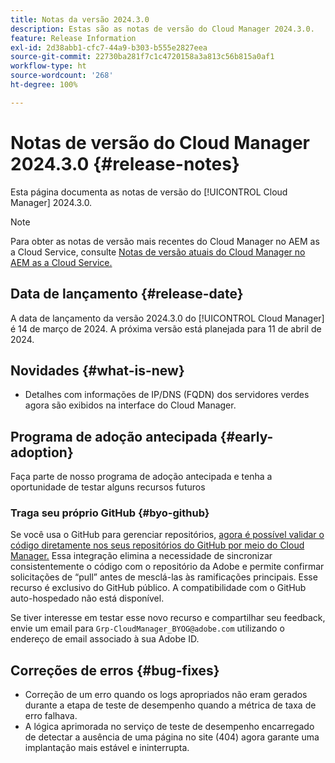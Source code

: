 ```yaml
---
title: Notas da versão 2024.3.0
description: Estas são as notas de versão do Cloud Manager 2024.3.0.
feature: Release Information
exl-id: 2d38abb1-cfc7-44a9-b303-b555e2827eea
source-git-commit: 22730ba281f7c1c4720158a3a813c56b815a0af1
workflow-type: ht
source-wordcount: '268'
ht-degree: 100%

---
```



# Notas de versão do Cloud Manager 2024.3.0 {#release-notes}

Esta página documenta as notas de versão do [!UICONTROL Cloud Manager] 2024.3.0.

>[!NOTE]
>
>Para obter as notas de versão mais recentes do Cloud Manager no AEM as a Cloud Service, consulte [Notas de versão atuais do Cloud Manager no AEM as a Cloud Service.](https://experienceleague.adobe.com/docs/experience-manager-cloud-service/content/implementing/using-cloud-manager/release-notes-cloud-manager/release-notes-cm-current.html?lang=pt-BR)

## Data de lançamento {#release-date}

A data de lançamento da versão 2024.3.0 do [!UICONTROL Cloud Manager] é 14 de março de 2024. A próxima versão está planejada para 11 de abril de 2024.

## Novidades {#what-is-new}

* Detalhes com informações de IP/DNS (FQDN) dos servidores verdes agora são exibidos na interface do Cloud Manager.

## Programa de adoção antecipada {#early-adoption}

Faça parte de nosso programa de adoção antecipada e tenha a oportunidade de testar alguns recursos futuros

### Traga seu próprio GitHub {#byo-github}

Se você usa o GitHub para gerenciar repositórios, [agora é possível validar o código diretamente nos seus repositórios do GitHub por meio do Cloud Manager.](/help/managing-code/byo-github.md) Essa integração elimina a necessidade de sincronizar consistentemente o código com o repositório da Adobe e permite confirmar solicitações de “pull” antes de mesclá-las às ramificações principais. Esse recurso é exclusivo do GitHub público. A compatibilidade com o GitHub auto-hospedado não está disponível.

Se tiver interesse em testar esse novo recurso e compartilhar seu feedback, envie um email para `Grp-CloudManager_BYOG@adobe.com` utilizando o endereço de email associado à sua Adobe ID.

## Correções de erros {#bug-fixes}

* Correção de um erro quando os logs apropriados não eram gerados durante a etapa de teste de desempenho quando a métrica de taxa de erro falhava.
* A lógica aprimorada no serviço de teste de desempenho encarregado de detectar a ausência de uma página no site (404) agora garante uma implantação mais estável e ininterrupta.
